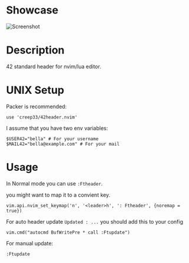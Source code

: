 # Showcase
![Screenshot](screen1.png)

# Description
42 standard header for nvim/lua editor.

# UNIX Setup
Packer is recommended:

```
use 'creep33/42header.nvim'
```

I assume that you have two env variables:

```
$USER42="bella" # For your username
$MAIL42="bella@example.com" # For your mail
```

# Usage
In Normal mode you can use `:Ftheader`.

you might want to map it to a convient key.

```
vim.api.nvim_set_keymap('n', '<leader>h', ': Ftheader', {noremap = true})
```

For auto header update `Updated : ...` you should add this to your config

```
vim.cmd("autocmd BufWritePre * call :Ftupdate")
```

For manual update:

```
:Ftupdate
```
